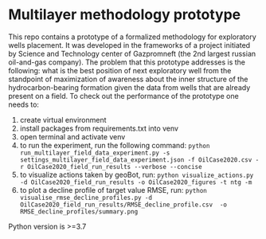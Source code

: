 # Multilayer methodology prototype

This repo contains a prototype of a formalized methodology for exploratory wells placement. It was developed in the frameworks of a project initiated by Science and Technology center of Gazpromneft (the 2nd largest russian oil-and-gas company). The problem that this prototype addresses is the following: what is the best position of next exploratory well from the standpoint of maximization of awareness about the inner structure of the hydrocarbon-bearing formation given the data from wells that are already present on a field. To check out the performance of the prototype one needs to:

1. create virtual environment
2. install packages from requirements.txt into venv
3. open terminal and activate venv
4. to run the experiment, run the following command: `python run_multilayer_field_data_experiment.py -s settings_multilayer_field_data_experiment.json -f OilCase2020.csv -r OilCase2020_field_run_results --verbose --concise`
5. to visualize actions taken by geoBot, run: `python visualize_actions.py -d OilCase2020_field_run_results -o OilCase2020_figures -t ntg -m`
6. to plot a decline profile of target value RMSE, run: `python visualise_rmse_decline_profiles.py -d OilCase2020_field_run_results/RMSE_decline_profile.csv  -o RMSE_decline_profiles/summary.png`

Python version is >=3.7
